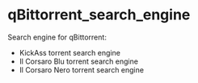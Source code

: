 # qBittorrent_search_engine
Search engine for qBittorrent:

- KickAss torrent search engine
- Il Corsaro Blu torrent search engine
- Il Corsaro Nero torrent search engine
